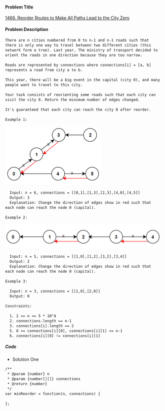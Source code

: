 #### Problem Title
[1466. Reorder Routes to Make All Paths Lead to the City Zero](https://leetcode.com/problems/reorder-routes-to-make-all-paths-lead-to-the-city-zero/)
#### Problem Description
```
There are n cities numbered from 0 to n-1 and n-1 roads such that there is only one way to travel between two different cities (this network form a tree). Last year, The ministry of transport decided to orient the roads in one direction because they are too narrow.

Roads are represented by connections where connections[i] = [a, b] represents a road from city a to b.

This year, there will be a big event in the capital (city 0), and many people want to travel to this city.

Your task consists of reorienting some roads such that each city can visit the city 0. Return the minimum number of edges changed.

It's guaranteed that each city can reach the city 0 after reorder.

Example 1:
```
![1](../../assets/tree/2021-01-08/1.png)
```
  Input: n = 6, connections = [[0,1],[1,3],[2,3],[4,0],[4,5]]
  Output: 3
  Explanation: Change the direction of edges show in red such that each node can reach the node 0 (capital).

Example 2:
```
![1](../../assets/tree/2021-01-08/2.png)
```
  Input: n = 5, connections = [[1,0],[1,2],[3,2],[3,4]]
  Output: 2
  Explanation: Change the direction of edges show in red such that each node can reach the node 0 (capital).

Example 3:

  Input: n = 3, connections = [[1,0],[2,0]]
  Output: 0

Constraints:

  1. 2 <= n <= 5 * 10^4
  2. connections.length == n-1
  3. connections[i].length == 2
  5. 0 <= connections[i][0], connections[i][1] <= n-1
  6. connections[i][0] != connections[i][1]
```
##### Code

- Solution One
```
/**
 * @param {number} n
 * @param {number[][]} connections
 * @return {number}
 */
var minReorder = function(n, connections) {
    
};
```
